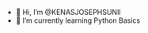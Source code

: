 - 👋 Hi, I’m @KENASJOSEPHSUNIl
- 🌱 I’m currently learning Python Basics

<!---
KENASJOSEPHSUNIL/KENASJOSEPHSUNIL is a ✨ special ✨ repository because its `README.md` (this file) appears on your GitHub profile.
You can click the Preview link to take a look at your changes.
--->
